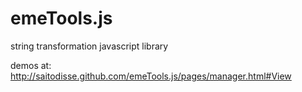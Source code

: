 emeTools.js
===========
string transformation javascript library

demos at: http://saitodisse.github.com/emeTools.js/pages/manager.html#View
